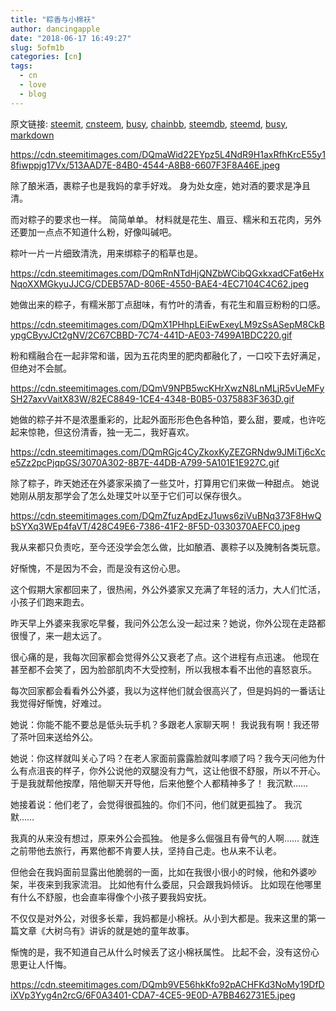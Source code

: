 ```yaml
---
title: "粽香与小棉袄"
author: dancingapple
date: "2018-06-17 16:49:27"
slug: 5ofm1b
categories: [cn]
tags: 
  - cn
  - love
  - blog
---
```


原文链接: [steemit](https://steemit.com), [cnsteem](https://cnsteem.com), [busy](https://busy.org), [chainbb](https://chainbb.com), [steemdb](https://steemdb.com), [steemd](https://steemd.com), [busy](https://busy.org), [markdown](https://raw.githubusercontent.com/pzhaonet/steem_dancingapple/master/content/post/5ofm1b.md)

https://cdn.steemitimages.com/DQmaWid22EYpz5L4NdR9H1axRfhKrcE55y18fiwppjg17Vx/513AAD7E-84B0-4544-A8B8-6607F3F8A46E.jpeg

除了酿米酒，裹粽子也是我妈的拿手好戏。
身为处女座，她对酒的要求是净且清。

而对粽子的要求也一样。
简简单单。
材料就是花生、眉豆、糯米和五花肉，另外还要加一点点不知道什么粉，好像叫碱吧。

粽叶一片一片细致清洗，用来绑粽子的稻草也是。

https://cdn.steemitimages.com/DQmRnNTdHjQNZbWCibQGxkxadCFat6eHxNqoXXMGkyuJJCG/CDEB57AD-806E-4550-BAE4-4EC7104C4C62.jpeg

她做出来的粽子，有糯米那丁点甜味，有竹叶的清香，有花生和眉豆粉粉的口感。

https://cdn.steemitimages.com/DQmX1PHhpLEiEwExeyLM9zSsASepM8CkBypgCByvJCt2gNV/2C67CBBD-7C74-441D-AE03-7499A1BDC220.gif

粉和糯融合在一起非常和谐，因为五花肉里的肥肉都融化了，一口咬下去好满足，但绝对不会腻。

https://cdn.steemitimages.com/DQmV9NPB5wcKHrXwzN8LnMLjR5vUeMFySH27axvVaitX83W/82EC8849-1CE4-4348-B0B5-0375883F363D.gif

她做的粽子并不是浓墨重彩的，比起外面形形色色各种馅，要么甜，要咸，也许吃起来惊艳，但这份清香，独一无二，我好喜欢。

https://cdn.steemitimages.com/DQmRGjc4CyZkoxKyZEZGRNdw9JMiTj6cXce5Zz2pcPjqpGS/3070A302-8B7E-44DB-A799-5A101E1E927C.gif

除了粽子，昨天她还在外婆家采摘了一些艾叶，打算用它们来做一种甜点。
她说她刚从朋友那学会了怎么处理艾叶以至于它们可以保存很久。

https://cdn.steemitimages.com/DQmZfuzApdEzJ1uws6ziVuBNq373F8HwQbSYXq3WEp4faVT/428C49E6-7386-41F2-8F5D-0330370AEFC0.jpeg

我从来都只负责吃，至今还没学会怎么做，比如酿酒、裹粽子以及腌制各类玩意。

好惭愧，不是因为不会，而是没有这份心思。

这个假期大家都回来了，很热闹，外公外婆家又充满了年轻的活力，大人们忙活，小孩子们跑来跑去。

昨天早上外婆来我家吃早餐，我问外公怎么没一起过来？她说，你外公现在走路都很慢了，来一趟太远了。

很心痛的是，我每次回家都会觉得外公又衰老了点。这个进程有点迅速。
他现在甚至都不会笑了，因为脸部肌肉不大受控制，所以我根本看不出他的喜怒哀乐。

每次回家都会看看外公外婆，我以为这样他们就会很高兴了，但是妈妈的一番话让我觉得好惭愧，好难过。

她说：你能不能不要总是低头玩手机？多跟老人家聊天啊！
我说我有啊！我还带了茶叶回来送给外公。

她说：你这样就叫关心了吗？在老人家面前露露脸就叫孝顺了吗？我今天问他为什么有点沮丧的样子，你外公说他的双腿没有力气，这让他很不舒服，所以不开心。于是我就帮他按摩，陪他聊天开导他，后来他整个人都精神多了！
我沉默……

她接着说：他们老了，会觉得很孤独的。你们不问，他们就更孤独了。
我沉默……

我真的从来没有想过，原来外公会孤独。
他是多么倔强且有骨气的人啊……
就连之前带他去旅行，再累他都不肯要人扶，坚持自己走。也从来不认老。

但他会在我妈面前显露出他脆弱的一面，比如在我很小很小的时候，他和外婆吵架，半夜来到我家流泪。
比如他有什么委屈，只会跟我妈倾诉。
比如现在他哪里有什么不舒服，也会直率得像个小孩子要我妈安抚。

不仅仅是对外公，对很多长辈，我妈都是小棉袄。从小到大都是。我来这里的第一篇文章《大树乌有》讲诉的就是她的童年故事。

惭愧的是，我不知道自己从什么时候丢了这小棉袄属性。
比起不会，没有这份心思更让人忏悔。

https://cdn.steemitimages.com/DQmb9VE56hkKfo92pACHFKd3NoMy19DfDiXVp3Yyg4n2rcG/6F0A3401-CDA7-4CE5-9E0D-A7BB462731E5.jpeg

